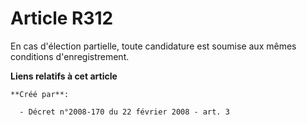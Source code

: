 # Article R312

En cas d'élection partielle, toute candidature est soumise aux mêmes conditions d'enregistrement.

**Liens relatifs à cet article**

	**Créé par**:

	  - Décret n°2008-170 du 22 février 2008 - art. 3
